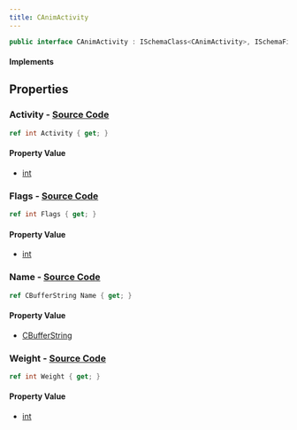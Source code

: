 ```yaml
---
title: CAnimActivity
---
```


```csharp
public interface CAnimActivity : ISchemaClass<CAnimActivity>, ISchemaField, ISchemaClass, INativeHandle
```

#### Implements

## Properties

### **Activity** - [Source Code](https://github.com/swiftly-solution/swiftlys2/blob/main/managed/src/SwiftlyS2.Generated/Schemas/Interfaces/CAnimActivity.cs#L18)

```csharp
ref int Activity { get; }
```

#### Property Value

- [int](https://learn.microsoft.com/dotnet/api/system.int32)

### **Flags** - [Source Code](https://github.com/swiftly-solution/swiftlys2/blob/main/managed/src/SwiftlyS2.Generated/Schemas/Interfaces/CAnimActivity.cs#L20)

```csharp
ref int Flags { get; }
```

#### Property Value

- [int](https://learn.microsoft.com/dotnet/api/system.int32)

### **Name** - [Source Code](https://github.com/swiftly-solution/swiftlys2/blob/main/managed/src/SwiftlyS2.Generated/Schemas/Interfaces/CAnimActivity.cs#L16)

```csharp
ref CBufferString Name { get; }
```

#### Property Value

- [CBufferString](/docs/api/shared/natives/cbufferstring)

### **Weight** - [Source Code](https://github.com/swiftly-solution/swiftlys2/blob/main/managed/src/SwiftlyS2.Generated/Schemas/Interfaces/CAnimActivity.cs#L22)

```csharp
ref int Weight { get; }
```

#### Property Value

- [int](https://learn.microsoft.com/dotnet/api/system.int32)

